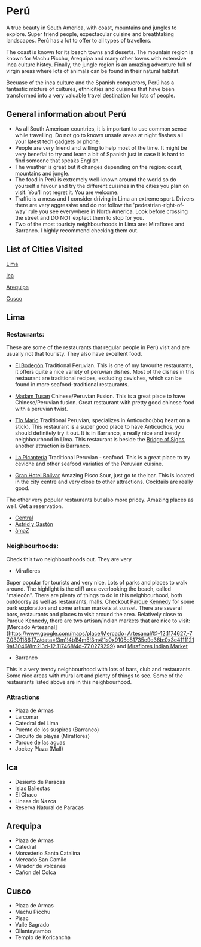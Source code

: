 # Perú
A true beauty in South America, with coast, mountains and jungles to explore. Super friend people, expectacular cuisine and breathtaking landscapes. Perú has a lot to offer to all types of travellers.

The coast is known for its beach towns and deserts. The mountain region is known for Machu Picchu, Arequipa and many other towns with extensive inca culture histoy. Finally, the jungle region is an amazing adventure full of virgin areas where lots of animals can be found in their natural habitat.

Becuase of the inca culture and the Spanish conquerors, Perú has a fantastic mixture of cultures, ethnicities and cuisines that have been transformed into a very valuable travel destination for lots of people.

## General information about Perú
- As all South American countries, it is important to use common sense while travelling. Do not go to known unsafe areas at night flashes all your latest tech gadgets or phone.
- People are very friend and willing to help most of the time. It might be very benefial to try and learn a bit of Spanish just in case it is hard to find someone that speaks English.
- The weather is great but it changes depending on the region: coast, mountains and jungle.
- The food in Perú is extremely well-known around the world so do yourself a favour and try the different cuisines in the cities you plan on visit. You'll not regret it. You are welcome.
- Traffic is a mess and I consider driving in Lima an extreme sport. Drivers there are very aggressive and do not follow the 'pedestrian-right-of-way' rule you see everywhere in North America. Look before crossing the street and DO NOT exptect them to stop for you.
- Two of the most touristy neighbourhoods in Lima are: Miraflores and Barranco. I highly recommend checking them out.


## List of Cities Visited
[Lima](https://github.com/rocajuanma/travel-tips/tree/master/americas/peru#lima)

[Ica](https://github.com/rocajuanma/travel-tips/tree/master/americas/peru#ica)

[Arequipa](https://github.com/rocajuanma/travel-tips/tree/master/americas/peru#arequipa)

[Cusco](https://github.com/rocajuanma/travel-tips/tree/master/americas/peru#cusco)

## Lima
### Restaurants:
These are some of the restaurants that regular people in Perú visit and are usually not that touristy. They also have excellent food.
- [El Bodegón](https://www.google.com/maps/place/El+Bodegon/@-12.1127896,-77.0311912,15z/data=!4m5!3m4!1s0x0:0x167f10197ed593e6!8m2!3d-12.1127896!4d-77.0311912)
Traditional Peruvian. This is one of my favourite restaurants, it offers quite a nice variety of peruvian dishes. Most of the dishes in this restaurant are traditional recipes, excluding ceviches, which can be found in more seafood-traditional restaurants.

- [Madam Tusan](https://www.google.com/maps/place/MADAM+TUSAN/@-12.1240637,-77.0346355,15.62z/data=!4m12!1m6!3m5!1s0x9105c83f1de108e3:0x1f71c365a3106e00!2sMadam+Tusan!8m2!3d-12.1113454!4d-77.0375516!3m4!1s0x9105c81d56a80cc3:0xa8dbdf5acadc63e2!8m2!3d-12.1295573!4d-77.0222255)
Chinese/Peruvian Fusion. This is a great place to have Chinese/Peruvian fusion. Great restaurant with pretty good chinese food with a peruvian twist.

- [Tío Mario](https://www.google.com/maps/place/El+Tio+Mario/@-12.149212,-77.022371,15z/data=!4m2!3m1!1s0x0:0x7868bc183d5a97f3?ved=2ahUKEwiDuae4poLhAhWEx4MKHTfWCSQQ_BIwDnoECAYQCA)
Traditional Peruvian, specializes in Anticucho(bbq heart on a stick). This restaurant is a super good place to have Anticuchos, you should definitely try it out. It is in Barranco, a really nice and trendy neighbourhood in Lima. This restaurant is beside the [Bridge of Sighs](https://www.google.com/maps/place/Puente+de+los+Suspiros,+Barranco+15063,+Peru/@-12.1490644,-77.0249008,17z/data=!3m1!4b1!4m5!3m4!1s0x9105b7ed9b59d081:0x8400f1bf42b49a60!8m2!3d-12.1490697!4d-77.0227121), another attraction is Barranco.

- [La Picantería](https://www.google.com/maps/place/La+Picanter%C3%ADa/@-12.1167646,-77.0259748,17z/data=!3m1!4b1!4m5!3m4!1s0x9105c81045eb8aff:0x9cce78ba3005d3f2!8m2!3d-12.1167699!4d-77.0237861)
Traditional Peruvian - seafood. This is a great place to try ceviche and other seafood variaties of the Peruvian cuisine.

- [Gran Hotel Bolivar](https://www.google.com/maps/place/Gran+Hotel+Bolivar+Lima/@-12.050901,-77.0374377,17z/data=!3m1!4b1!4m5!3m4!1s0x9105c8c86849ab9d:0xb17bbd9ca26435ef!8m2!3d-12.0509063!4d-77.035249)
Amazing Pisco Sour, just go to the bar. This is located in the city centre and very close to other attractions. Cocktails are really good.

The other very popular restaurants but also more pricey. Amazing places as well. Get a reservation.
- [Central](https://www.google.com/maps/place/Central+Restaurante/@-12.1528131,-77.0247107,17z/data=!3m1!4b1!4m5!3m4!1s0x9105b7e1872d5bd3:0x5f5d8fa5bbdab11c!8m2!3d-12.1528184!4d-77.022522)
- [Astrid y Gastón](https://www.google.com/maps/place/Astrid+y+Gast%C3%B3n/@-12.0965622,-77.0371477,17z/data=!3m1!4b1!4m5!3m4!1s0x9105c85d35de86e5:0x2f9aa02919d35daf!8m2!3d-12.0965675!4d-77.034959)
- [ámaZ](https://www.google.com/maps/place/%C3%A1maZ/@-12.1287034,-77.0287466,17z/data=!3m1!4b1!4m5!3m4!1s0x9105c81dc203f8a1:0xc292e53ab6af3a54!8m2!3d-12.1287087!4d-77.0265579)

### Neighbourhoods:
Check this two neighbourhoods out. They are very

- Miraflores

Super popular for tourists and very nice. Lots of parks and places to walk around. The highlight is the cliff area overlooking the beach, called "malecón". There are plenty of things to do in this neighbourhood, both outdoorsy as well as restaurants, malls.
Checkout [Parque Kennedy](https://www.google.com/maps/place/Parque+Kennedy/@-12.1219203,-77.0328444,17z/data=!3m1!4b1!4m5!3m4!1s0x9105c819733707fb:0x1e5a74acd2420786!8m2!3d-12.1219256!4d-77.0306557) for some park exploration and some artisan markets at sunset. There are several bars, restaurants and places to visit around the area.
Relatively close to Parque Kennedy, there are two artisan/indian markets that are nice to visit: [Mercado Artesanal]{https://www.google.com/maps/place/Mercado+Artesanal/@-12.1174627,-77.0301186,17z/data=!3m1!4b1!4m5!3m4!1s0x9105c81735e9e36b:0x3c41111219af3046!8m2!3d-12.117468!4d-77.0279299} and [Miraflores Indian Market](https://www.google.com/maps/place/Miraflores+Indian+Market/@-12.1187106,-77.0290289,18.34z/data=!4m5!3m4!1s0x9105c816d6032d59:0xbfd15c855e861703!8m2!3d-12.1161697!4d-77.028193)

- Barranco

This is a very trendy neighbourhood with lots of bars, club and restaurants. Some nice areas with mural art and plenty of things to see. Some of the restaurants listed above are in this neighbourhood.

### Attractions
- Plaza de Armas
- Larcomar
- Catedral del Lima
- Puente de los suspiros (Barranco)
- Circuito de playas (Miraflores)
- Parque de las aguas
- Jockey Plaza (Mall)


## Ica
- Desierto de Paracas
- Islas Ballestas
- El Chaco
- Lineas de Nazca
- Reserva Natural de Paracas

## Arequipa
- Plaza de Armas
- Catedral
- Monasterio Santa Catalina
- Mercado San Camilo
- Mirador de volcanes
- Cañon del Colca

## Cusco
- Plaza de Armas
- Machu Picchu
- Pisac
- Valle Sagrado
- Ollantaytambo
- Templo de Koricancha
